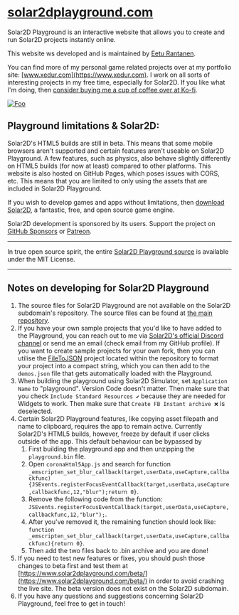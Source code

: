 # [solar2dplayground.com](https://www.solar2dplayground.com/)

Solar2D Playground is an interactive website that allows you to create and run Solar2D projects instantly online.

This website ws developed and is maintained by [Eetu Rantanen](https://www.erantanen.com).

You can find more of my personal game related projects over at my portfolio site: [www.xedur.com](https://www.xedur.com). I work on all sorts of interesting projects in my free time, especially for Solar2D. If you like what I'm doing, then [consider buying me a cup of coffee over at Ko-fi](https://ko-fi.com/xedur).

<a href="https://ko-fi.com/xedur" rel="Support me">![Foo](https://www.solar2dplayground.com/img/support-me-btn.png)</a>

## Playground limitations & Solar2D:
Solar2D's HTML5 builds are still in beta. This means that some mobile browsers aren't supported and certain features aren't useable on Solar2D Playground. A few features, such as physics, also behave slightly differently on HTML5 builds (for now at least) compared to other platforms. This website is also hosted on GitHub Pages, which poses issues with CORS, etc. This means that you are limited to only using the assets that are included in Solar2D Playground.

If you wish to develop games and apps without limitations, then [download Solar2D](https://solar2d.com/), a fantastic, free, and open source game engine.

Solar2D development is sponsored by its users. Support the project on [GitHub Sponsors](https://github.com/sponsors/shchvova) or [Patreon](https://www.patreon.com/shchvova).

---

In true open source spirit, the entire [Solar2D Playground source](https://github.com/XeduR/solar2dplayground.com) is available under the MIT License.

----

## Notes on developing for Solar2D Playground

1. The source files for Solar2D Playground are not available on the Solar2D subdomain's repository. The source files can be found at [the main repository](https://github.com/XeduR/solar2dplayground.com/).
2. If you have your own sample projects that you'd like to have added to the Playground, you can reach out to me via [Solar2D's official Discord channel](https://discord.gg/QTD4g4w) or send me an email (check email from my GitHub profile). If you want to create sample projects for your own fork, then you can utilise the [FileToJSON](https://github.com/XeduR/solar2dplayground.com/tree/gh-pages/app-source/source/fileToJSON) project located within the repository to format your project into a compact string, which you can then add to the `demos.json` file that gets automatically loaded with the Playground.
3. When building the playground using Solar2D Simulator, set `Application Name` to "playground". Version Code doesn't matter. Then make sure that you check `Include Standard Resources ✔️` because they are needed for Widgets to work. Then make sure that `Create FB Instant archive ❌` is deselected.
4. Certain Solar2D Playground features, like copying asset filepath and name to clipboard, requires the app to remain active. Currently Solar2D's HTML5 builds, however, freeze by default if user clicks outside of the app. This default behaviour can be bypassed by
    1. First building the playground app and then unzipping the `playground.bin` file.
    2. Open `coronaHtml5App.js` and search for function `_emscripten_set_blur_callback(target,userData,useCapture,callbackfunc){JSEvents.registerFocusEventCallback(target,userData,useCapture,callbackfunc,12,"blur");return 0}`.
    3. Remove the following code from the function: `JSEvents.registerFocusEventCallback(target,userData,useCapture,callbackfunc,12,"blur");`.
    4. After you've removed it, the remaining function should look like: `function _emscripten_set_blur_callback(target,userData,useCapture,callbackfunc){return 0}`.
    5. Then add the two files back to .bin archive and you are done!
5. If you need to test new features or fixes, you should push those changes to beta first and test them at [https://www.solar2dplayground.com/beta/](https://www.solar2dplayground.com/beta/) in order to avoid crashing the live site. The beta version does not exist on the Solar2D subdomain.
6. If you have any questions and suggestions concerning Solar2D Playground, feel free to get in touch!

